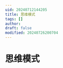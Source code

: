 ```yaml
---
uid: 20240712144205
title: 思维模式
tags: []
author: 
draft: false
modified: 20240726200704
---
```


# 思维模式